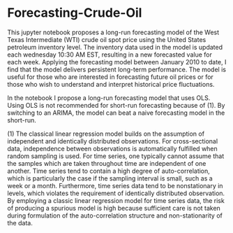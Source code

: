 # Forecasting-Crude-Oil
This jupyter notebook proposes a long-run forecasting model of the West Texas Intermediate (WTI) crude oil spot price using the United States petroleum inventory level. The inventory data used in the model is updated each wednesday 10:30 AM EST, resulting in a new forecasted value for each week. Applying the forecasting model between January 2010 to date, I find that the model delivers persistent long-term performance. The model is useful for those who are interested in forecasting future oil prices or for those who wish to understand and interpret historical price fluctuations.

In the notebook I propose a long-run forecasting model that uses OLS. Using OLS is not recommended for short-run forecasting because of (1). By switching to an ARIMA, the model can beat a naive forecasting model in the short-run.

(1) The classical linear regression model builds on the assumption of independent and identically distributed observations. For cross-sectional data, independence between observations is automatically fulfilled when random sampling is used. For time series, one typically cannot assume that the samples which are taken throughout time are independent of one another. Time series tend to contain a high degree of auto-correlation, which is particularly the case if the sampling interval is small, such as a week or a month. Furthermore, time series data tend to be nonstationary in levels, which violates the requirement of identically distributed observation. By employing a classic linear regression model for time series data, the risk of producing a spurious model is high because sufficient care is not taken during formulation of the auto-correlation structure and non-stationarity of the data.
